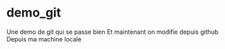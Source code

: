 # demo_git
Une demo de git qui se passe bien
Et maintenant on modifie depuis github
Depuis ma machine locale
